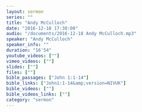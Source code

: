 ```yaml
---
layout: sermon
series: ""
title: "Andy McCulloch"
date: "2016-12-18 17:30:00"
audio: "/documents/2016-12-18 Andy McCulloch.mp3"
speaker: "Andy McCulloch"
speaker_info: ""
duration: "16'54"
youtube_videos: [""]
vimeo_videos: [""]
slides: [""]
files: [""]
bible_passages: ["John 1:1-14"]
bible_links: ["John1:1-14&amp;version=NIVUK"]
bible_videos: [""]
bible_videos_links: [""]
category: "sermon"
---
```

